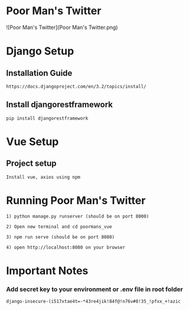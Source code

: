 # Poor Man's Twitter
![Poor Man's Twitter](Poor Man's Twitter.png)

# Django Setup

## Installation Guide
```
https://docs.djangoproject.com/en/3.2/topics/install/
```

## Install djangorestframework
```
pip install djangorestframework
```
# Vue Setup

## Project setup
```
Install vue, axios using npm
```

# Running Poor Man's Twitter
```
1) python manage.py runserver (should be on port 8000)
```
```
2) Open new terminal and cd poormans_vue
```
```
3) npm run serve (should be on port 8080)
```
```
4) open http://localhost:8080 on your browser
```

# Important Notes

### Add secret key to your environment or .env file in root folder
```
django-insecure-(i517xtae4t=-*43re4jik!84f@!n76v#8!35_!pfxx_+!azic
```
